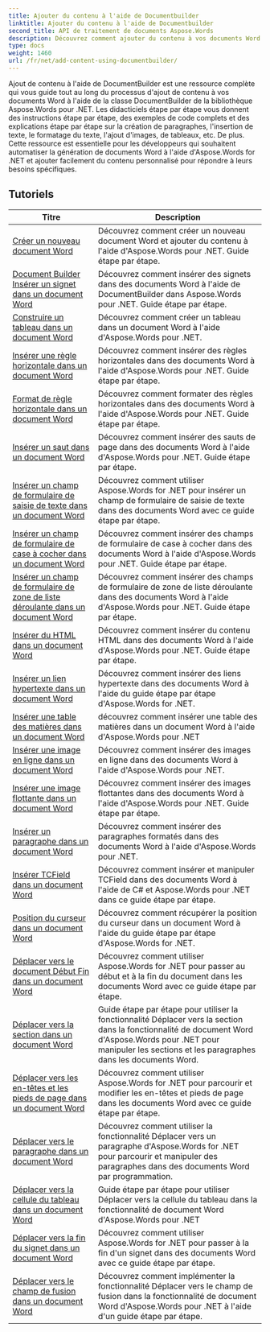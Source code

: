 ```yaml
---
title: Ajouter du contenu à l'aide de Documentbuilder
linktitle: Ajouter du contenu à l'aide de Documentbuilder
second_title: API de traitement de documents Aspose.Words
description: Découvrez comment ajouter du contenu à vos documents Word à l'aide de DocumentBuilder avec Aspose.Words pour .NET. Tutoriels pratiques avec des exemples de code détaillés.
type: docs
weight: 1460
url: /fr/net/add-content-using-documentbuilder/
---
```


Ajout de contenu à l'aide de DocumentBuilder est une ressource complète qui vous guide tout au long du processus d'ajout de contenu à vos documents Word à l'aide de la classe DocumentBuilder de la bibliothèque Aspose.Words pour .NET. Les didacticiels étape par étape vous donnent des instructions étape par étape, des exemples de code complets et des explications étape par étape sur la création de paragraphes, l'insertion de texte, le formatage du texte, l'ajout d'images, de tableaux, etc. De plus. Cette ressource est essentielle pour les développeurs qui souhaitent automatiser la génération de documents Word à l'aide d'Aspose.Words for .NET et ajouter facilement du contenu personnalisé pour répondre à leurs besoins spécifiques.

 ## Tutoriels
| Titre | Description |
| --- | --- |
| [Créer un nouveau document Word](./create-new-document/) | Découvrez comment créer un nouveau document Word et ajouter du contenu à l'aide d'Aspose.Words pour .NET. Guide étape par étape. |
| [Document Builder Insérer un signet dans un document Word](./document-builder-insert-bookmark/) | Découvrez comment insérer des signets dans des documents Word à l'aide de DocumentBuilder dans Aspose.Words pour .NET. Guide étape par étape. |
| [Construire un tableau dans un document Word](./build-table/) | Découvrez comment créer un tableau dans un document Word à l'aide d'Aspose.Words pour .NET. |
| [Insérer une règle horizontale dans un document Word](./insert-horizontal-rule/) | Découvrez comment insérer des règles horizontales dans des documents Word à l'aide d'Aspose.Words pour .NET. Guide étape par étape. |
| [Format de règle horizontale dans un document Word](./horizontal-rule-format/) | Découvrez comment formater des règles horizontales dans des documents Word à l'aide d'Aspose.Words pour .NET. Guide étape par étape. |
| [Insérer un saut dans un document Word](./insert-break/) | Découvrez comment insérer des sauts de page dans des documents Word à l'aide d'Aspose.Words pour .NET. Guide étape par étape. |
| [Insérer un champ de formulaire de saisie de texte dans un document Word](./insert-text-input-form-field/) | Découvrez comment utiliser Aspose.Words for .NET pour insérer un champ de formulaire de saisie de texte dans des documents Word avec ce guide étape par étape. |
| [Insérer un champ de formulaire de case à cocher dans un document Word](./insert-check-box-form-field/) | Découvrez comment insérer des champs de formulaire de case à cocher dans des documents Word à l'aide d'Aspose.Words pour .NET. Guide étape par étape. |
| [Insérer un champ de formulaire de zone de liste déroulante dans un document Word](./insert-combo-box-form-field/) | Découvrez comment insérer des champs de formulaire de zone de liste déroulante dans des documents Word à l'aide d'Aspose.Words pour .NET. Guide étape par étape. |
| [Insérer du HTML dans un document Word](./insert-html/) | Découvrez comment insérer du contenu HTML dans des documents Word à l'aide d'Aspose.Words pour .NET. Guide étape par étape. |
| [Insérer un lien hypertexte dans un document Word](./insert-hyperlink/) | Découvrez comment insérer des liens hypertexte dans des documents Word à l'aide du guide étape par étape d'Aspose.Words for .NET. |
| [Insérer une table des matières dans un document Word](./insert-table-of-contents/) | découvrez comment insérer une table des matières dans un document Word à l'aide d'Aspose.Words pour .NET |
| [Insérer une image en ligne dans un document Word](./insert-inline-image/) | Découvrez comment insérer des images en ligne dans des documents Word à l'aide d'Aspose.Words pour .NET. |
| [Insérer une image flottante dans un document Word](./insert-floating-image/) | Découvrez comment insérer des images flottantes dans des documents Word à l'aide d'Aspose.Words pour .NET. Guide étape par étape. |
| [Insérer un paragraphe dans un document Word](./insert-paragraph/) | Découvrez comment insérer des paragraphes formatés dans des documents Word à l'aide d'Aspose.Words pour .NET. |
| [Insérer TCField dans un document Word](./insert-tcfield/) | Découvrez comment insérer et manipuler TCField dans des documents Word à l'aide de C# et Aspose.Words pour .NET dans ce guide étape par étape. |
| [Position du curseur dans un document Word](./cursor-position/) | Découvrez comment récupérer la position du curseur dans un document Word à l'aide du guide étape par étape d'Aspose.Words for .NET. |
| [Déplacer vers le document Début Fin dans un document Word](./move-to-document-start-end/) | Découvrez comment utiliser Aspose.Words for .NET pour passer au début et à la fin du document dans les documents Word avec ce guide étape par étape.|
| [Déplacer vers la section dans un document Word](./move-to-section/) | Guide étape par étape pour utiliser la fonctionnalité Déplacer vers la section dans la fonctionnalité de document Word d'Aspose.Words pour .NET pour manipuler les sections et les paragraphes dans les documents Word. |
| [Déplacer vers les en-têtes et les pieds de page dans un document Word](./move-to-headers-footers/) | Découvrez comment utiliser Aspose.Words for .NET pour parcourir et modifier les en-têtes et pieds de page dans les documents Word avec ce guide étape par étape. |
| [Déplacer vers le paragraphe dans un document Word](./move-to-paragraph/) | Découvrez comment utiliser la fonctionnalité Déplacer vers un paragraphe d'Aspose.Words for .NET pour parcourir et manipuler des paragraphes dans des documents Word par programmation. |
| [Déplacer vers la cellule du tableau dans un document Word](./move-to-table-cell/) | Guide étape par étape pour utiliser Déplacer vers la cellule du tableau dans la fonctionnalité de document Word d'Aspose.Words pour .NET |
| [Déplacer vers la fin du signet dans un document Word](./move-to-bookmark-end/) | Découvrez comment utiliser Aspose.Words for .NET pour passer à la fin d'un signet dans des documents Word avec ce guide étape par étape. |
| [Déplacer vers le champ de fusion dans un document Word](./move-to-merge-field/) | Découvrez comment implémenter la fonctionnalité Déplacer vers le champ de fusion dans la fonctionnalité de document Word d'Aspose.Words pour .NET à l'aide d'un guide étape par étape. |
